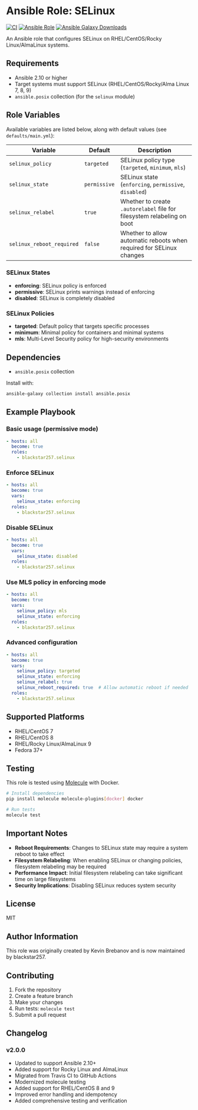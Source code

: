 # Ansible Role: SELinux

[![CI](https://github.com/blackstar257/ansible-selinux/workflows/CI/badge.svg)](https://github.com/blackstar257/ansible-selinux/actions?query=workflow%3ACI)
[![Ansible Role](https://img.shields.io/badge/role-blackstar257.selinux-blue.svg)](https://galaxy.ansible.com/blackstar257/selinux/)
[![Ansible Galaxy Downloads](https://img.shields.io/ansible/role/d/blackstar257/selinux.svg)](https://galaxy.ansible.com/blackstar257/selinux/)

An Ansible role that configures SELinux on RHEL/CentOS/Rocky Linux/AlmaLinux systems.

## Requirements

- Ansible 2.10 or higher
- Target systems must support SELinux (RHEL/CentOS/Rocky/Alma Linux 7, 8, 9)
- `ansible.posix` collection (for the `selinux` module)

## Role Variables

Available variables are listed below, along with default values (see `defaults/main.yml`):

| Variable | Default | Description |
|----------|---------|-------------|
| `selinux_policy` | `targeted` | SELinux policy type (`targeted`, `minimum`, `mls`) |
| `selinux_state` | `permissive` | SELinux state (`enforcing`, `permissive`, `disabled`) |
| `selinux_relabel` | `true` | Whether to create `.autorelabel` file for filesystem relabeling on boot |
| `selinux_reboot_required` | `false` | Whether to allow automatic reboots when required for SELinux changes |

### SELinux States

- **enforcing**: SELinux policy is enforced
- **permissive**: SELinux prints warnings instead of enforcing
- **disabled**: SELinux is completely disabled

### SELinux Policies

- **targeted**: Default policy that targets specific processes
- **minimum**: Minimal policy for containers and minimal systems
- **mls**: Multi-Level Security policy for high-security environments

## Dependencies

- `ansible.posix` collection

Install with:
```bash
ansible-galaxy collection install ansible.posix
```

## Example Playbook

### Basic usage (permissive mode)
```yaml
- hosts: all
  become: true
  roles:
    - blackstar257.selinux
```

### Enforce SELinux
```yaml
- hosts: all
  become: true
  vars:
    selinux_state: enforcing
  roles:
    - blackstar257.selinux
```

### Disable SELinux
```yaml
- hosts: all
  become: true
  vars:
    selinux_state: disabled
  roles:
    - blackstar257.selinux
```

### Use MLS policy in enforcing mode
```yaml
- hosts: all
  become: true
  vars:
    selinux_policy: mls
    selinux_state: enforcing
  roles:
    - blackstar257.selinux
```

### Advanced configuration
```yaml
- hosts: all
  become: true
  vars:
    selinux_policy: targeted
    selinux_state: enforcing
    selinux_relabel: true
    selinux_reboot_required: true  # Allow automatic reboot if needed
  roles:
    - blackstar257.selinux
```

## Supported Platforms

- RHEL/CentOS 7
- RHEL/CentOS 8
- RHEL/Rocky Linux/AlmaLinux 9
- Fedora 37+

## Testing

This role is tested using [Molecule](https://molecule.readthedocs.io/) with Docker.

```bash
# Install dependencies
pip install molecule molecule-plugins[docker] docker

# Run tests
molecule test
```

## Important Notes

- **Reboot Requirements**: Changes to SELinux state may require a system reboot to take effect
- **Filesystem Relabeling**: When enabling SELinux or changing policies, filesystem relabeling may be required
- **Performance Impact**: Initial filesystem relabeling can take significant time on large filesystems
- **Security Implications**: Disabling SELinux reduces system security

## License

MIT

## Author Information

This role was originally created by Kevin Brebanov and is now maintained by blackstar257.

## Contributing

1. Fork the repository
2. Create a feature branch
3. Make your changes
4. Run tests: `molecule test`
5. Submit a pull request

## Changelog

### v2.0.0
- Updated to support Ansible 2.10+
- Added support for Rocky Linux and AlmaLinux
- Migrated from Travis CI to GitHub Actions
- Modernized molecule testing
- Added support for RHEL/CentOS 8 and 9
- Improved error handling and idempotency
- Added comprehensive testing and verification
